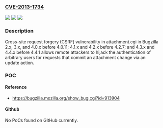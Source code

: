 ### [CVE-2013-1734](https://cve.mitre.org/cgi-bin/cvename.cgi?name=CVE-2013-1734)
![](https://img.shields.io/static/v1?label=Product&message=n%2Fa&color=blue)
![](https://img.shields.io/static/v1?label=Version&message=n%2Fa&color=blue)
![](https://img.shields.io/static/v1?label=Vulnerability&message=n%2Fa&color=brighgreen)

### Description

Cross-site request forgery (CSRF) vulnerability in attachment.cgi in Bugzilla 2.x, 3.x, and 4.0.x before 4.0.11; 4.1.x and 4.2.x before 4.2.7; and 4.3.x and 4.4.x before 4.4.1 allows remote attackers to hijack the authentication of arbitrary users for requests that commit an attachment change via an update action.

### POC

#### Reference
- https://bugzilla.mozilla.org/show_bug.cgi?id=913904

#### Github
No PoCs found on GitHub currently.

